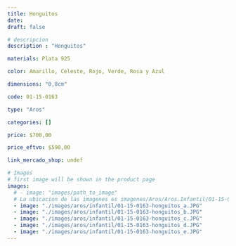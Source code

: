 ```yaml
---
title: Honguitos
date: 
draft: false

# descripcion
description : "Honguitos"

materials: Plata 925

color: Amarillo, Celeste, Rojo, Verde, Rosa y Azul

dimensions: "0,8cm"

code: 01-15-0163

type: "Aros"

categories: []

price: $700,00

price_eftvo: $590,00

link_mercado_shop: undef

# Images
# first image will be shown in the product page
images:
  # - image: "images/path_to_image"
  # La ubicacion de las imagenes es imagenes/Aros/Aros.Infantil/01-15-0163-honguitos
  - image: "./images/aros/infantil/01-15-0163-honguitos_a.JPG"
  - image: "./images/aros/infantil/01-15-0163-honguitos_b.JPG"
  - image: "./images/aros/infantil/01-15-0163-honguitos_c.JPG"
  - image: "./images/aros/infantil/01-15-0163-honguitos_d.JPG"
  - image: "./images/aros/infantil/01-15-0163-honguitos_e.JPG"
---
```

